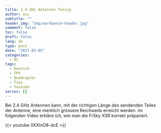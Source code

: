 ```yaml
---
title: 2.4 GHz Antennen Tuning
author: oxi
subtitle: ""
header_img: "img/workbench-header.jpg"
comment: false
toc: false
draft: false
lang: de
type: post
date: "2017-03-05"
categories:
  - RC
tags:
  - Deutsch
  - FPV
  - Quadcopter
  - Tips
  - Youtube
series: []
---
```

Bei 2.4 GHz Antennen kann, mit der richtigen Länge des sendenden Teiles der Antenne, eine merklich grössere Reichweite erreicht werden. Im folgenden Video erkläre ich, wie man die FrSky XSR korrekt präpariert.

{{< youtube 0XXInO8-dcE >}}

